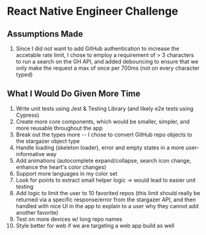 # React Native Engineer Challenge

## Assumptions Made

1. Since I did not want to add GitHub authentication to increase the accetable rate limit, I chose to employ a requirement of > 3 characters to run a search on the GH API, and added debouncing to ensure that we only make the request a max of once per 700ms (not on every character typed)

## What I Would Do Given More Time

1. Write unit tests using Jest & Testing Library (and likely e2e tests using Cypress)
2. Create more core components, which would be smaller, simpler, and more reusable throughout the app
3. Break out the types more -- I chose to convert GitHub repo objects to the stargazer object type
4. Handle loading (skeleton loader), error and empty states in a more user-informative way
5. Add animations (autocomplete expand/collapse, search icon change, enhance the heart's color changes)
6. Support more languages in my color set
7. Look for points to extract small helper logic -> would lead to easier unit testing
8. Add logic to limit the user to 10 favorited repos (this limit should really be returned via a specific response/error from the stargazer API, and then handled with nice UI in the app to explain to a user why they cannot add another favorite)
9. Test on more devices w/ long repo names
10. Style better for web if we are targeting a web app build as well
